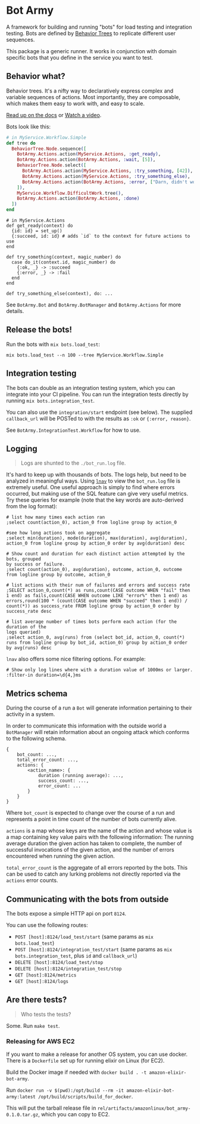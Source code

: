 # Bot Army

A framework for building and running "bots" for load testing and integration testing.
Bots are defined by [Behavior
Trees](https://hexdocs.pm/behavior_tree/BehaviorTree.html) to replicate different
user sequences.

This package is a generic runner.  It works in conjunction with domain specific bots
that you define in the service you want to test.

## Behavior what?

Behavior trees.  It's a nifty way to declaratively express complex and variable
sequences of actions.  Most importantly, they are composable, which makes them easy
to work with, and easy to scale.

[Read up on the docs](https://hexdocs.pm/behavior_tree/BehaviorTree.html) or [Watch a
video](https://www.youtube.com/watch?v=3sLYzxuKGXI).


Bots look like this:

```elixir
# in MyService.Workflow.Simple
def tree do
  BehaviorTree.Node.sequence([
    BotArmy.Actions.action(MyService.Actions, :get_ready),
    BotArmy.Actions.action(BotArmy.Actions, :wait, [5]),
    BehaviorTree.Node.select([
      BotArmy.Actions.action(MyService.Actions, :try_something, [42]),
      BotArmy.Actions.action(MyService.Actions, :try_something_else),
      BotArmy.Actions.action(BotArmy.Actions, :error, ["Darn, didn't work!"])
    ]),
    MyService.Workflow.DifficultWork.tree(),
    BotArmy.Actions.action(BotArmy.Actions, :done)
  ])
end
```

```
# in MyService.Actions
def get_ready(context) do
  {id: id} = set_up()
  {:succeed, id: id} # adds `id` to the context for future actions to use
end

def try_something(context, magic_number) do
  case do_it(context.id, magic_number) do
    {:ok, _} -> :succeed
    {:error, _} -> :fail
  end
end

def try_something_else(context), do: ...
```

See `BotArmy.Bot` and `BotArmy.BotManager` and `BotArmy.Actions` for more details.


## Release the bots!

Run the bots with `mix bots.load_test`:

    mix bots.load_test --n 100 --tree MyService.Workflow.Simple


## Integration testing

The bots can double as an integration testing system, which you can integrate into
your CI pipeline.   You can run the integration tests directly by running
`mix bots.integration_test`.

You can also use the `integration/start` endpoint (see below).  The supplied
`callback_url` will be POSTed to with the results as `:ok` or `{:error, reason}`.

See `BotArmy.IntegrationTest.Workflow` for how to use.



## Logging

> Logs are shunted to the `./bot_run.log` file.

It's hard to keep up with thousands of bots.  The logs help, but need to be analyzed
in meaningful ways.  Using [`lnav`](http://lnav.org) to view the `bot_run.log` file
is extremely useful.  One useful approach is simply to find where errors occurred,
but making use of the SQL feature can give very useful metrics.  Try these queries
for example (note that the key words are auto-derived from the log format):

    # list how many times each action ran
    ;select count(action_0), action_0 from logline group by action_0

    #see how long actions took on aggregate
    ;select min(duration), mode(duration), max(duration), avg(duration), action_0 from logline group by action_0 order by avg(duration) desc

    # Show count and duration for each distinct action attempted by the bots, grouped
    by success or failure.
    ;select count(action_0), avg(duration), outcome, action_0, outcome from logline group by outcome, action_0

    # list actions with their num of failures and errors and success rate
    ;SELECT action_0,count(*) as runs,count(CASE outcome WHEN "fail" then 1 end) as fails,count(CASE WHEN outcome LIKE "error%" then 1 end) as errors,round(100 * (count(CASE outcome WHEN "succeed" then 1 end)) / count(*)) as success_rate FROM logline group by action_0 order by success_rate desc

    # list average number of times bots perform each action (for the duration of the
    logs queried)
    ;select action_0, avg(runs) from (select bot_id, action_0, count(*) runs from logline group by bot_id, action_0) group by action_0 order by avg(runs) desc


`lnav` also offers some nice filtering options. For example:

    # Show only log lines where with a duration value of 1000ms or larger.
    :filter-in duration=\d{4,}ms

## Metrics schema

During the course of a run a `Bot` will generate information pertaining to their
activity in a system.

In order to communicate this information with the outside world a `BotManager` will
retain information about an ongoing attack which conforms to the following schema.

```
{
    bot_count: ...,
    total_error_count: ...,
    actions: {
        <action_name>: {
            duration (running average): ...,
            success_count: ...,
            error_count: ...
        }
    }
}
```

Where `bot_count` is expected to change over the course of a run and represents a
point in time count of the number of bots currently alive.

`actions` is a map whose keys are the name of the action and whose value is a map
containing key value pairs with the following information: The running average
duration the given action has taken to complete, the number of successful invocations
of the given action, and the number of errors encountered when running the given
action.

`total_error_count` is the aggregate of all errors reported by the bots. This can be
used to catch any lurking problems not directly reported via the `actions` error
counts.


## Communicating with the bots from outside

The bots expose a simple HTTP api on port `8124`.

You can use the following routes:

- `POST [host]:8124/load_test/start` (same params as `mix bots.load_test`)
- `POST [host]:8124/integration_test/start` (same params as `mix bots.integration_test`,
  plus `id` and `callback_url`)
- `DELETE [host]:8124/load_test/stop`
- `DELETE [host]:8124/integration_test/stop`
- `GET [host]:8124/metrics`
- `GET [host]:8124/logs`

## Are there tests?

> Who tests the tests?

Some.  Run `make test`.

### Releasing for AWS EC2

If you want to make a release for another OS system, you can use docker.  There is a
`Dockerfile` set up for running elixir on Linux (for EC2).

Build the Docker image if needed with `docker build . -t amazon-elixir-bot-army`.

Run `docker run -v $(pwd):/opt/build --rm -it amazon-elixir-bot-army:latest
/opt/build/scripts/build_for_docker`.

This will put the tarball release file in
`rel/artifacts/amazonlinux/bot_army-0.1.0.tar.gz`, which you can copy to EC2.
